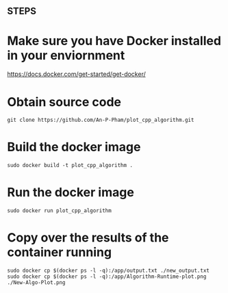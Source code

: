 ## STEPS

# Make sure you have Docker installed in your enviornment
https://docs.docker.com/get-started/get-docker/

# Obtain source code
```console
git clone https://github.com/An-P-Pham/plot_cpp_algorithm.git
```

# Build the docker image
```console
sudo docker build -t plot_cpp_algorithm .
```

# Run the docker image
```console
sudo docker run plot_cpp_algorithm
```

# Copy over the results of the container running
```console
sudo docker cp $(docker ps -l -q):/app/output.txt ./new_output.txt
sudo docker cp $(docker ps -l -q):/app/Algorithm-Runtime-plot.png ./New-Algo-Plot.png
```